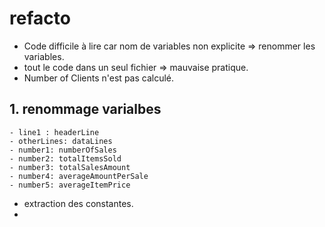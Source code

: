 # refacto 

- Code difficile à lire car nom de variables non explicite => renommer les variables.
- tout le code dans un seul fichier => mauvaise pratique.
- Number of Clients n'est pas calculé.


## 1. renommage varialbes 
    - line1 : headerLine
    - otherLines: dataLines
    - number1: numberOfSales
    - number2: totalItemsSold
    - number3: totalSalesAmount
    - number4: averageAmountPerSale
    - number5: averageItemPrice

- extraction des constantes.
- 
